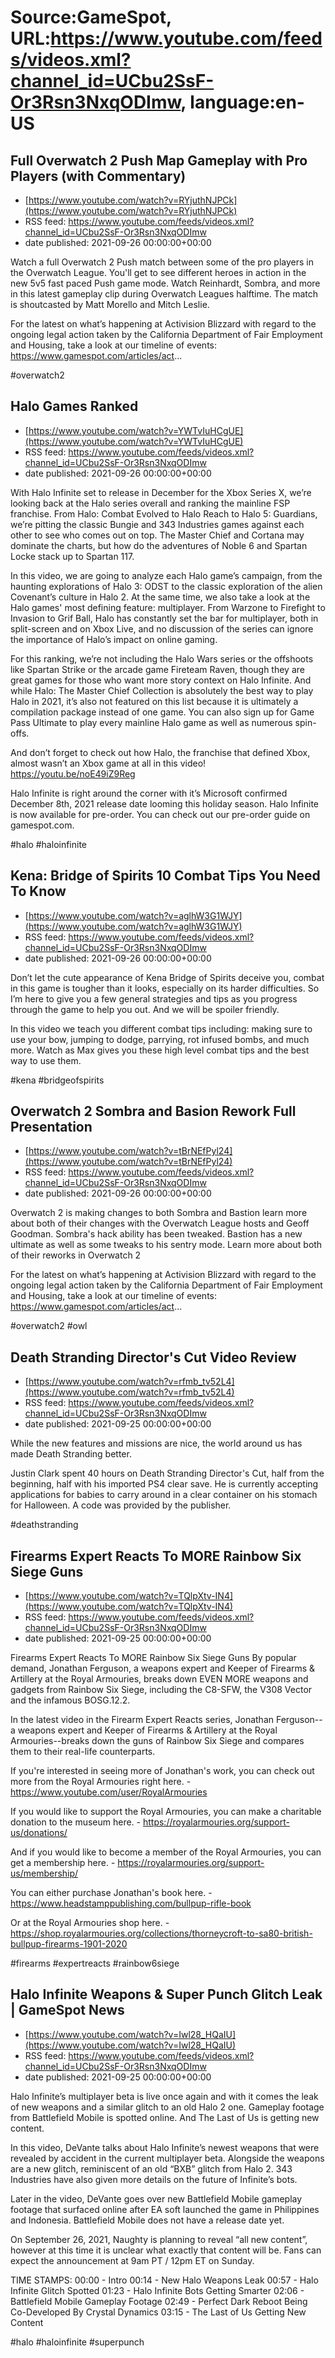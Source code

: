 # Source:GameSpot, URL:https://www.youtube.com/feeds/videos.xml?channel_id=UCbu2SsF-Or3Rsn3NxqODImw, language:en-US

## Full Overwatch 2 Push Map Gameplay with Pro Players (with Commentary)
 - [https://www.youtube.com/watch?v=RYjuthNJPCk](https://www.youtube.com/watch?v=RYjuthNJPCk)
 - RSS feed: https://www.youtube.com/feeds/videos.xml?channel_id=UCbu2SsF-Or3Rsn3NxqODImw
 - date published: 2021-09-26 00:00:00+00:00

Watch a full Overwatch 2 Push match between some of the pro players in the Overwatch League. You'll get to see different heroes in action in the new 5v5 fast paced Push game mode. Watch Reinhardt, Sombra, and more in this latest gameplay clip during Overwatch Leagues halftime. The match is shoutcasted by Matt Morello and Mitch Leslie.

For the latest on what’s happening at Activision Blizzard with regard to the ongoing legal action taken by the California Department of Fair Employment and Housing, take a look at our timeline of events: https://www.gamespot.com/articles/act...

#overwatch2

## Halo Games Ranked
 - [https://www.youtube.com/watch?v=YWTvIuHCgUE](https://www.youtube.com/watch?v=YWTvIuHCgUE)
 - RSS feed: https://www.youtube.com/feeds/videos.xml?channel_id=UCbu2SsF-Or3Rsn3NxqODImw
 - date published: 2021-09-26 00:00:00+00:00

With Halo Infinite set to release in December for the Xbox Series X, we’re looking back at the Halo series overall and ranking the mainline FSP franchise. From Halo: Combat Evolved to Halo Reach to Halo 5: Guardians, we’re pitting the classic Bungie and 343 Industries games against each other to see who comes out on top. The Master Chief and Cortana may dominate the charts, but how do the adventures of Noble 6 and Spartan Locke stack up to Spartan 117.

In this video, we are going to analyze each Halo game’s campaign, from the haunting explorations of Halo 3: ODST to the classic exploration of the alien Covenant’s culture in Halo 2. At the same time, we also take a look at the Halo games' most defining feature: multiplayer. From Warzone to Firefight to Invasion to Grif Ball, Halo has constantly set the bar for multiplayer, both in split-screen and on Xbox Live, and no discussion of the series can ignore the importance of Halo’s impact on online gaming. 

For this ranking, we’re not including the Halo Wars series or the offshoots like Spartan Strike or the arcade game Fireteam Raven, though they are great games for those who want more story context on Halo Infinite. And while Halo: The Master Chief Collection is absolutely the best way to play Halo in 2021, it’s also not featured on this list because it is ultimately a compilation package instead of one game. You can also sign up for Game Pass Ultimate to play every mainline Halo game as well as numerous spin-offs. 

And don’t forget to check out how Halo, the franchise that defined Xbox, almost wasn’t an Xbox game at all in this video! https://youtu.be/noE49iZ9Reg

Halo Infinite is right around the corner with it’s Microsoft confirmed December 8th, 2021 release date looming this holiday season. Halo Infinite is now available for pre-order. You can check out our pre-order guide on gamespot.com.

#halo #haloinfinite

## Kena: Bridge of Spirits 10 Combat Tips You Need To Know
 - [https://www.youtube.com/watch?v=aglhW3G1WJY](https://www.youtube.com/watch?v=aglhW3G1WJY)
 - RSS feed: https://www.youtube.com/feeds/videos.xml?channel_id=UCbu2SsF-Or3Rsn3NxqODImw
 - date published: 2021-09-26 00:00:00+00:00

Don’t let the cute appearance of Kena Bridge of Spirits deceive you, combat in this game is tougher than it looks, especially on its harder difficulties. So I’m here to give you a few general strategies and tips as you progress through the game to help you out. And we will be spoiler friendly.

In this video we teach you different combat tips including: making sure to use your bow, jumping to dodge, parrying, rot infused bombs, and much more. Watch as Max gives you these high level combat tips and the best way to use them.

#kena #bridgeofspirits

## Overwatch 2 Sombra and Basion Rework Full Presentation
 - [https://www.youtube.com/watch?v=tBrNEfPyl24](https://www.youtube.com/watch?v=tBrNEfPyl24)
 - RSS feed: https://www.youtube.com/feeds/videos.xml?channel_id=UCbu2SsF-Or3Rsn3NxqODImw
 - date published: 2021-09-26 00:00:00+00:00

Overwatch 2 is making changes to both Sombra and Bastion learn more about both of their changes with the Overwatch League hosts and Geoff Goodman. Sombra's hack ability has been tweaked. Bastion has a new ultimate as well as some tweaks to his sentry mode. Learn more about both of their reworks in Overwatch 2

For the latest on what’s happening at Activision Blizzard with regard to the ongoing legal action taken by the California Department of Fair Employment and Housing, take a look at our timeline of events: https://www.gamespot.com/articles/act...

#overwatch2 #owl

## Death Stranding Director's Cut Video Review
 - [https://www.youtube.com/watch?v=rfmb_tv52L4](https://www.youtube.com/watch?v=rfmb_tv52L4)
 - RSS feed: https://www.youtube.com/feeds/videos.xml?channel_id=UCbu2SsF-Or3Rsn3NxqODImw
 - date published: 2021-09-25 00:00:00+00:00

While the new features and missions are nice, the world around us has made Death Stranding better.

Justin Clark spent 40 hours on Death Stranding Director's Cut, half from the beginning, half with his imported PS4 clear save. He is currently accepting applications for babies to carry around in a clear container on his stomach for Halloween. A code was provided by the publisher.

#deathstranding

## Firearms Expert Reacts To MORE Rainbow Six Siege Guns
 - [https://www.youtube.com/watch?v=TQlpXtv-IN4](https://www.youtube.com/watch?v=TQlpXtv-IN4)
 - RSS feed: https://www.youtube.com/feeds/videos.xml?channel_id=UCbu2SsF-Or3Rsn3NxqODImw
 - date published: 2021-09-25 00:00:00+00:00

Firearms Expert Reacts To MORE Rainbow Six Siege Guns
By popular demand, Jonathan Ferguson, a weapons expert and Keeper of Firearms & Artillery at the Royal Armouries, breaks down EVEN MORE weapons and gadgets from Rainbow Six Siege, including the C8-SFW, the V308 Vector and the infamous BOSG.12.2.

In the latest video in the Firearm Expert Reacts series, Jonathan Ferguson--a weapons expert and Keeper of Firearms & Artillery at the Royal Armouries--breaks down the guns of Rainbow Six Siege and compares them to their real-life counterparts.

If you're interested in seeing more of Jonathan's work, you can check out more from the Royal Armouries right here. - https://www.youtube.com/user/RoyalArmouries

If you would like to support the Royal Armouries, you can make a charitable donation to the museum here. - https://royalarmouries.org/support-us/donations/

And if you would like to become a member of the Royal Armouries, you can get a membership here. - https://royalarmouries.org/support-us/membership/

You can either purchase Jonathan's book here. - https://www.headstamppublishing.com/bullpup-rifle-book

Or at the Royal Armouries shop here. - https://shop.royalarmouries.org/collections/thorneycroft-to-sa80-british-bullpup-firearms-1901-2020

#firearms #expertreacts #rainbow6siege

## Halo Infinite Weapons & Super Punch Glitch Leak | GameSpot News
 - [https://www.youtube.com/watch?v=Iwl28_HQaIU](https://www.youtube.com/watch?v=Iwl28_HQaIU)
 - RSS feed: https://www.youtube.com/feeds/videos.xml?channel_id=UCbu2SsF-Or3Rsn3NxqODImw
 - date published: 2021-09-25 00:00:00+00:00

Halo Infinite’s multiplayer beta is live once again and with it comes the leak of new weapons and a similar glitch to an old Halo 2 one. Gameplay footage from Battlefield Mobile is spotted online. And The Last of Us is getting new content.

In this video, DeVante talks about Halo Infinite’s newest weapons that were revealed by accident in the current multiplayer beta. Alongside the weapons are a new glitch, reminiscent of an old “BXB” glitch from Halo 2. 343 Industries have also given more details on the future of Infinite’s bots. 

Later in the video, DeVante goes over new Battlefield Mobile gameplay footage that surfaced online after EA soft launched the game in Philippines and Indonesia. Battlefield Mobile does not have a release date yet. 

On September 26, 2021, Naughty is planning to reveal “all new content”, however at this time it is unclear what exactly that content will be. Fans can expect the announcement at 9am PT / 12pm ET on Sunday.

TIME STAMPS:
00:00 - Intro
00:14 - New Halo Weapons Leak
00:57 - Halo Infinite Glitch Spotted
01:23 - Halo Infinite Bots Getting Smarter
02:06 - Battlefield Mobile Gameplay Footage 
02:49 - Perfect Dark Reboot Being Co-Developed By Crystal Dynamics
03:15 - The Last of Us Getting New Content

#halo #haloinfinite #superpunch

